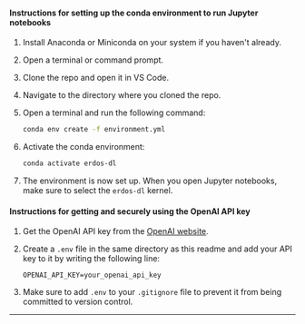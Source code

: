 #### Instructions for setting up the conda environment to run Jupyter notebooks

1. Install Anaconda or Miniconda on your system if you haven't already.
2. Open a terminal or command prompt.
3. Clone the repo and open it in VS Code.
4. Navigate to the directory where you cloned the repo.
5. Open a terminal and run the following command:

    ```bash
    conda env create -f environment.yml
    ```

6. Activate the conda environment:

    ```bash
    conda activate erdos-dl
    ```

7. The environment is now set up. When you open Jupyter notebooks, make sure to select the `erdos-dl` kernel.

#### Instructions for getting and securely using the OpenAI API key

1. Get the OpenAI API key from the [OpenAI website](https://platform.openai.com/signup).
2. Create a `.env` file in the same directory as this readme and add your API key to it by writing the following line:

   ```
   OPENAI_API_KEY=your_openai_api_key
   ```

3. Make sure to add `.env` to your `.gitignore` file to prevent it from being committed to version control.

---
